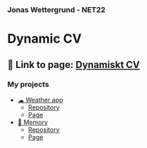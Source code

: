 ### Jonas Wettergrund - NET22

# Dynamic CV

## 🔗 Link to page: [Dynamiskt CV](https://wettergrund.github.io/dynamic-resume/)

### My projects
-  [☁ Weather app]()
    -   [Repository](https://github.com/wettergrund/Weather-app)
    -   [Page](https://wettergrund.github.io/Weather-app/)
-  [🎲 Memory]()
    -   [Repository](https://github.com/wettergrund/memory)
    -   [Page](https://wettergrund.github.io/memory/)


